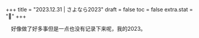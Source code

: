+++
title = "2023.12.31 | さよなら2023"
draft = false
toc = false
extra.stat = "🎃"
+++

&emsp;好像做了好多事但是一点也没有记录下来呢，我的2023。
